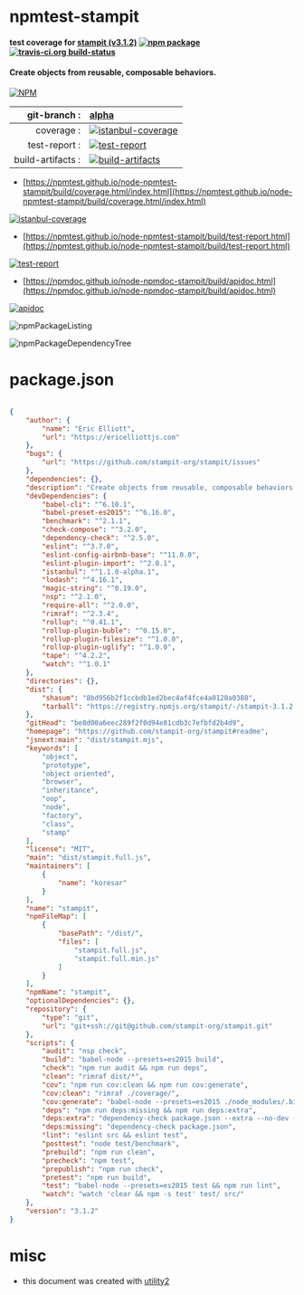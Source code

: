 # npmtest-stampit

#### test coverage for  [stampit (v3.1.2)](https://github.com/stampit-org/stampit#readme)  [![npm package](https://img.shields.io/npm/v/npmtest-stampit.svg?style=flat-square)](https://www.npmjs.org/package/npmtest-stampit) [![travis-ci.org build-status](https://api.travis-ci.org/npmtest/node-npmtest-stampit.svg)](https://travis-ci.org/npmtest/node-npmtest-stampit)

#### Create objects from reusable, composable behaviors.

[![NPM](https://nodei.co/npm/stampit.png?downloads=true&downloadRank=true&stars=true)](https://www.npmjs.com/package/stampit)

| git-branch : | [alpha](https://github.com/npmtest/node-npmtest-stampit/tree/alpha)|
|--:|:--|
| coverage : | [![istanbul-coverage](https://npmtest.github.io/node-npmtest-stampit/build/coverage.badge.svg)](https://npmtest.github.io/node-npmtest-stampit/build/coverage.html/index.html)|
| test-report : | [![test-report](https://npmtest.github.io/node-npmtest-stampit/build/test-report.badge.svg)](https://npmtest.github.io/node-npmtest-stampit/build/test-report.html)|
| build-artifacts : | [![build-artifacts](https://npmtest.github.io/node-npmtest-stampit/glyphicons_144_folder_open.png)](https://github.com/npmtest/node-npmtest-stampit/tree/gh-pages/build)|

- [https://npmtest.github.io/node-npmtest-stampit/build/coverage.html/index.html](https://npmtest.github.io/node-npmtest-stampit/build/coverage.html/index.html)

[![istanbul-coverage](https://npmtest.github.io/node-npmtest-stampit/build/screenCapture.buildCi.browser.%252Ftmp%252Fbuild%252Fcoverage.lib.html.png)](https://npmtest.github.io/node-npmtest-stampit/build/coverage.html/index.html)

- [https://npmtest.github.io/node-npmtest-stampit/build/test-report.html](https://npmtest.github.io/node-npmtest-stampit/build/test-report.html)

[![test-report](https://npmtest.github.io/node-npmtest-stampit/build/screenCapture.buildCi.browser.%252Ftmp%252Fbuild%252Ftest-report.html.png)](https://npmtest.github.io/node-npmtest-stampit/build/test-report.html)

- [https://npmdoc.github.io/node-npmdoc-stampit/build/apidoc.html](https://npmdoc.github.io/node-npmdoc-stampit/build/apidoc.html)

[![apidoc](https://npmdoc.github.io/node-npmdoc-stampit/build/screenCapture.buildCi.browser.%252Ftmp%252Fbuild%252Fapidoc.html.png)](https://npmdoc.github.io/node-npmdoc-stampit/build/apidoc.html)

![npmPackageListing](https://npmtest.github.io/node-npmtest-stampit/build/screenCapture.npmPackageListing.svg)

![npmPackageDependencyTree](https://npmtest.github.io/node-npmtest-stampit/build/screenCapture.npmPackageDependencyTree.svg)



# package.json

```json

{
    "author": {
        "name": "Eric Elliott",
        "url": "https://ericelliottjs.com"
    },
    "bugs": {
        "url": "https://github.com/stampit-org/stampit/issues"
    },
    "dependencies": {},
    "description": "Create objects from reusable, composable behaviors.",
    "devDependencies": {
        "babel-cli": "^6.10.1",
        "babel-preset-es2015": "^6.16.0",
        "benchmark": "^2.1.1",
        "check-compose": "^3.2.0",
        "dependency-check": "^2.5.0",
        "eslint": "^3.7.0",
        "eslint-config-airbnb-base": "^11.0.0",
        "eslint-plugin-import": "^2.0.1",
        "istanbul": "^1.1.0-alpha.1",
        "lodash": "^4.16.1",
        "magic-string": "^0.19.0",
        "nsp": "^2.1.0",
        "require-all": "^2.0.0",
        "rimraf": "^2.3.4",
        "rollup": "^0.41.1",
        "rollup-plugin-buble": "^0.15.0",
        "rollup-plugin-filesize": "^1.0.0",
        "rollup-plugin-uglify": "^1.0.0",
        "tape": "^4.2.2",
        "watch": "^1.0.1"
    },
    "directories": {},
    "dist": {
        "shasum": "8bd956b2f1ccbdb1ed2bec4af4fce4a0120a0388",
        "tarball": "https://registry.npmjs.org/stampit/-/stampit-3.1.2.tgz"
    },
    "gitHead": "be8d00a6eec289f2f0d94e81cdb3c7efbfd2b4d9",
    "homepage": "https://github.com/stampit-org/stampit#readme",
    "jsnext:main": "dist/stampit.mjs",
    "keywords": [
        "object",
        "prototype",
        "object oriented",
        "browser",
        "inheritance",
        "oop",
        "node",
        "factory",
        "class",
        "stamp"
    ],
    "license": "MIT",
    "main": "dist/stampit.full.js",
    "maintainers": [
        {
            "name": "koresar"
        }
    ],
    "name": "stampit",
    "npmFileMap": [
        {
            "basePath": "/dist/",
            "files": [
                "stampit.full.js",
                "stampit.full.min.js"
            ]
        }
    ],
    "npmName": "stampit",
    "optionalDependencies": {},
    "repository": {
        "type": "git",
        "url": "git+ssh://git@github.com/stampit-org/stampit.git"
    },
    "scripts": {
        "audit": "nsp check",
        "build": "babel-node --presets=es2015 build",
        "check": "npm run audit && npm run deps",
        "clean": "rimraf dist/*",
        "cov": "npm run cov:clean && npm run cov:generate",
        "cov:clean": "rimraf ./coverage/",
        "cov:generate": "babel-node --presets=es2015 ./node_modules/.bin/istanbul cover test",
        "deps": "npm run deps:missing && npm run deps:extra",
        "deps:extra": "dependency-check package.json --extra --no-dev --ignore",
        "deps:missing": "dependency-check package.json",
        "lint": "eslint src && eslint test",
        "posttest": "node test/benchmark",
        "prebuild": "npm run clean",
        "precheck": "npm test",
        "prepublish": "npm run check",
        "pretest": "npm run build",
        "test": "babel-node --presets=es2015 test && npm run lint",
        "watch": "watch 'clear && npm -s test' test/ src/"
    },
    "version": "3.1.2"
}
```



# misc
- this document was created with [utility2](https://github.com/kaizhu256/node-utility2)
